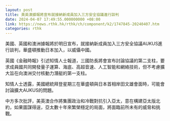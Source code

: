 ```yaml
---
layout: post
title: 美英澳據報將宣布就接納新成員加入三方安全協議進行談判
date: 2024-04-07 17:49:55.000000000 +08:00
link: https://news.rthk.hk/rthk/ch/component/k2/1747845-20240407.htm
categories: rthk
---
```


美國、英國和澳洲據報將於明日宣布，就接納新成員加入三方安全協議AUKUS進行談判，華盛頓推動日本加入，以威懾中國。

英國《金融時報》引述知情人士報道，三國防長將會宣布討論協議的第二支柱，要求成員國共同開發量子運算、海底、高超音速、人工智能和網絡技術，但不考慮擴大旨在向澳洲交付核動力潛艇的第一支柱。

知情人士透露，美國總統拜登星期三在華盛頓與日本首相岸田文雄會面時，可能會討論擴大AUKUS的問題。

中方多次批評，美英澳合作將集團政治和冷戰對抗引入亞太，意在構建亞太版北約，如果圖謀得逞，亞太數十年來繁榮穩定的局面，將面臨前所未有的威脅和挑戰。
